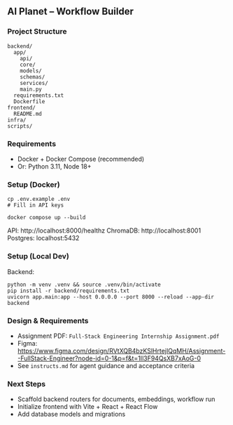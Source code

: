## AI Planet – Workflow Builder

### Project Structure
```
backend/
  app/
    api/
    core/
    models/
    schemas/
    services/
    main.py
  requirements.txt
  Dockerfile
frontend/
  README.md
infra/
scripts/
```

### Requirements
- Docker + Docker Compose (recommended)
- Or: Python 3.11, Node 18+

### Setup (Docker)
```
cp .env.example .env
# Fill in API keys

docker compose up --build
```
API: http://localhost:8000/healthz
ChromaDB: http://localhost:8001
Postgres: localhost:5432

### Setup (Local Dev)
Backend:
```
python -m venv .venv && source .venv/bin/activate
pip install -r backend/requirements.txt
uvicorn app.main:app --host 0.0.0.0 --port 8000 --reload --app-dir backend
```

### Design & Requirements
- Assignment PDF: `Full-Stack Engineering Internship Assignment.pdf`
- Figma: https://www.figma.com/design/RVtXQB4bzKSlHrtejIQqMH/Assignment--FullStack-Engineer?node-id=0-1&p=f&t=1Il3F94QsXB7xAoG-0
- See `instructs.md` for agent guidance and acceptance criteria

### Next Steps
- Scaffold backend routers for documents, embeddings, workflow run
- Initialize frontend with Vite + React + React Flow
- Add database models and migrations
